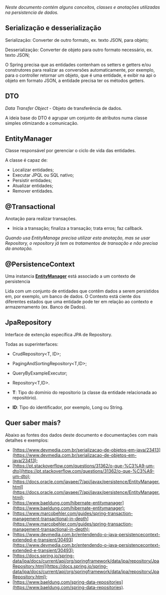 *Neste documento contém alguns conceitos, classes e anotações utilizadas na persistencia de dados.*

## Serialização e desserialização

Serialização: Converter de outro formato, ex. texto JSON, para objeto;

Desserialização: Converter de objeto para outro formato necessário, ex. texto JSON;

O Spring precisa que as entidades contenham os setters e getters e/ou construtores para realizar as conversões automaticamente, por exemplo, para o controller retornar um objeto, que é uma entidade, e exibir na api o objeto em formato JSON, a entidade precisa ter os métodos getters.


## DTO

*Data Transfer Object* - Objeto de transferência de dados.

A ideia base do DTO é agrupar um conjunto de atributos numa classe simples otimizando a comunicação.

## EntityManager

Classe responsável por gerenciar o ciclo de vida das entidades.

A classe é capaz de:

- Localizar entidades;
- Executar JPQL ou SQL nativo;
- Persistir entidades;
- Atualizar entidades;
- Remover entidades.


## @Transactional

Anotação para realizar transações.

* Inicia a transação; finaliza a transação; trata erros; faz callback.

*Quando usa EntityManage precisa utilizar esta anotação, mas se usar Repository, o repository já tem os tratamentos de transação e não precisa da anotação.*


## @PersistenceContext

Uma instancia **[EntityManager](#entitymanager)** está associado a um contexto de persistencia

Lida com um conjunto de entidades que contêm dados a serem persistidos em, por exemplo, um banco de dados. O Contexto está ciente dos diferentes estados que uma entidade pode ter em relação ao contexto e armazernamento (ex. Banco de Dados).


## JpaRepository

Interface de extenção específica JPA de Repository.

Todas as superinterfaces:
- CrudRepository<T, ID>;
- PagingAndSortingRepository<T,ID>;
- QueryByExampleExecutor<T>;
- Repository<T,ID>.
  
- **T**: Tipo do domínio do repositorio (a classe da entidade relacionada ao repositório).
- **ID**: Tipo do identificador, por exemplo, Long ou String.


## Quer saber mais?

Abaixo as fontes dos dados deste documento e documentações com mais detalhes e exemplos:

- [https://www.devmedia.com.br/serializacao-de-objetos-em-java/23413](https://www.devmedia.com.br/serializacao-de-objetos-em-java/23413);
- [https://pt.stackoverflow.com/questions/31362/o-que-%C3%A9-um-dto](https://pt.stackoverflow.com/questions/31362/o-que-%C3%A9-um-dto);
- [https://docs.oracle.com/javaee/7/api/javax/persistence/EntityManager.html](https://docs.oracle.com/javaee/7/api/javax/persistence/EntityManager.html);
- [https://www.baeldung.com/hibernate-entitymanager](https://www.baeldung.com/hibernate-entitymanager);
- [https://www.marcobehler.com/guides/spring-transaction-management-transactional-in-depth](https://www.marcobehler.com/guides/spring-transaction-management-transactional-in-depth);
- [https://www.devmedia.com.br/entendendo-o-java-persistencecontext-extended-e-transient/30493](https://www.devmedia.com.br/entendendo-o-java-persistencecontext-extended-e-transient/30493);
- [https://docs.spring.io/spring-data/jpa/docs/current/api/org/springframework/data/jpa/repository/JpaRepository.html](https://docs.spring.io/spring-data/jpa/docs/current/api/org/springframework/data/jpa/repository/JpaRepository.html);
- [https://www.baeldung.com/spring-data-repositories](https://www.baeldung.com/spring-data-repositories).
